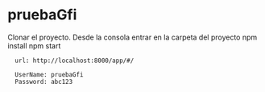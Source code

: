 # pruebaGfi
Clonar el proyecto.
 Desde la consola entrar en la carpeta del proyecto
      npm install 
      npm start 

      url: http://localhost:8000/app/#/

      UserName: pruebaGfi
      Password: abc123